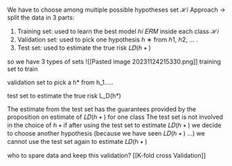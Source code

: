 We have to choose among multiple possible hypotheses set ℋ𝑖 Approach → split the data in 3 parts: 
1. Training set: used to learn the best model ℎ𝑖 𝐸𝑅𝑀 inside each class ℋ𝑖 
2. Validation set: used to pick one hypothesis ℎ ∗ from ℎ1, ℎ2, … .
3. Test set: used to estimate the true risk 𝐿𝐷(ℎ ∗ ) 

so we have 3 types of sets
![[Pasted image 20231124215330.png]]
training set to train 

validation set to pick a h* from h_1.....

test set to estimate the true risk L_D(h*)


The estimate from the test set has the guarantees provided by the proposition on estimate of 𝐿𝐷(ℎ ∗ ) for one class 
The test set is not involved in the choice of ℎ ∗ 
if after using the test set to estimate 𝐿𝐷(ℎ ∗ ) we decide to choose another hypothesis (because we have seen 𝐿𝐷(ℎ ∗ ) ...) we cannot use the test set again to estimate 𝐿𝐷(ℎ ∗ ) 

who to spare data and keep this validation? [[K-fold cross Validation]]

